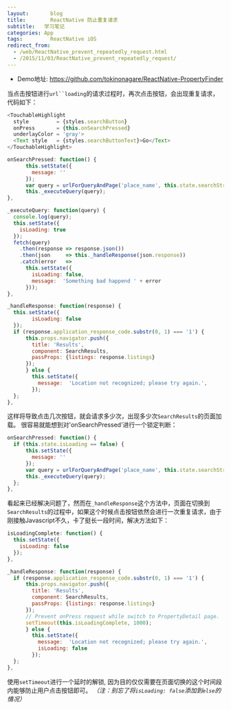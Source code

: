 ```yaml
---
layout: 	  blog
title:		  ReactNative 防止重复请求
subtitle:   学习笔记
categories: App
tags: 		  ReactNative iOS
redirect_from:
  - /web/ReactNative_prevent_repeatedly_request.html
  - /2015/11/03/ReactNative_prevent_repeatedly_request/
---
```


* Demo地址: https://github.com/tokinonagare/ReactNative-PropertyFinder

当点击按钮进行`url``loading`的请求过程时，再次点击按钮，会出现重复请求，代码如下：

```js
<TouchableHighlight     
  style         = {styles.searchButton}
  onPress       = {this.onSearchPressed}
  underlayColor = 'gray'>
  <Text style   = {styles.searchButtonText}>Go</Text>
</TouchableHighlight>
```
```js
onSearchPressed: function() {
      this.setState({
        message: ''
      });
      var query = urlForQueryAndPage('place_name', this.state.searchString, 1);
      this._executeQuery(query);
},
```
```js
_executeQuery: function(query) {
  console.log(query);
  this.setState({
    isLoading: true
  });
  fetch(query)
    .then(response => response.json())
    .then(json     => this._handleResponse(json.response))
    .catch(error   =>
      this.setState({
        isLoading: false,
        message:  'Something bad happend ' + error
      }));
},
```
<!-- more -->

```js
_handleResponse: function(response) {
  this.setState({
		isLoading: false
  });	
  if (response.application_response_code.substr(0, 1) === '1') {
      this.props.navigator.push({
        title: 'Results',
        component: SearchResults,
        passProps: {listings: response.listings}
      }); 
      } else {
        this.setState({
          message:  'Location not recognized; please try again.',
        });
  };
},
```

这样将导致点击几次按钮，就会请求多少次，出现多少次`SearchResults`的页面加载。
很容易就能想到对'onSearchPressed'进行一个锁定判断：

```js
onSearchPressed: function() {
  if (this.state.isLoading == false) {
      this.setState({
        message: ''
      });
      var query = urlForQueryAndPage('place_name', this.state.searchString, 1);
      this._executeQuery(query);
  };     
},
```
看起来已经解决问题了，然而在`_handleResponse`这个方法中，页面在切换到`SearchResults`的过程中，如果这个时候点击按钮依然会进行一次重复请求，由于刚接触Javascript不久，卡了挺长一段时间，解决方法如下：

```js
isLoadingComplete: function() {
  this.setState({
    isLoading: false
  });
},

_handleResponse: function(response) {
  if (response.application_response_code.substr(0, 1) === '1') {
      this.props.navigator.push({
        title: 'Results',
        component: SearchResults,
        passProps: {listings: response.listings}
      }); 
      // Prevent onPress request while switch to PropertyDetail page.
      setTimeout(this.isLoadingComplete, 1000);
      } else {
        this.setState({
          message:  'Location not recognized; please try again.',
          isLoading: false
        });
  };
},
```
使用`setTimeout`进行一个延时的解锁, 因为目的仅仅需要在页面切换的这个时间段内能够防止用户点击按钮即可。
_（注：别忘了将`isLoading: false`添加到`else`的情况）_


